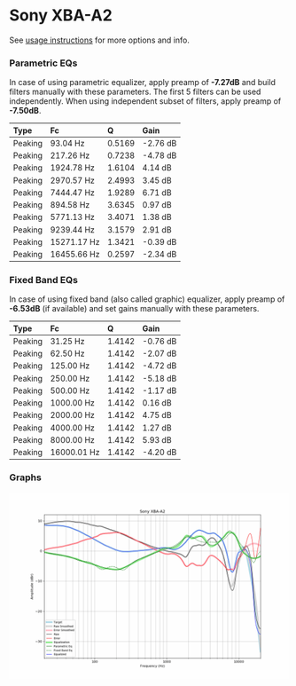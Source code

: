 # Sony XBA-A2
See [usage instructions](https://github.com/jaakkopasanen/AutoEq#usage) for more options and info.

### Parametric EQs
In case of using parametric equalizer, apply preamp of **-7.27dB** and build filters manually
with these parameters. The first 5 filters can be used independently.
When using independent subset of filters, apply preamp of **-7.50dB**.

| Type    | Fc          |      Q | Gain     |
|:--------|:------------|:-------|:---------|
| Peaking | 93.04 Hz    | 0.5169 | -2.76 dB |
| Peaking | 217.26 Hz   | 0.7238 | -4.78 dB |
| Peaking | 1924.78 Hz  | 1.6104 | 4.14 dB  |
| Peaking | 2970.57 Hz  | 2.4993 | 3.45 dB  |
| Peaking | 7444.47 Hz  | 1.9289 | 6.71 dB  |
| Peaking | 894.58 Hz   | 3.6345 | 0.97 dB  |
| Peaking | 5771.13 Hz  | 3.4071 | 1.38 dB  |
| Peaking | 9239.44 Hz  | 3.1579 | 2.91 dB  |
| Peaking | 15271.17 Hz | 1.3421 | -0.39 dB |
| Peaking | 16455.66 Hz | 0.2597 | -2.34 dB |

### Fixed Band EQs
In case of using fixed band (also called graphic) equalizer, apply preamp of **-6.53dB**
(if available) and set gains manually with these parameters.

| Type    | Fc          |      Q | Gain     |
|:--------|:------------|:-------|:---------|
| Peaking | 31.25 Hz    | 1.4142 | -0.76 dB |
| Peaking | 62.50 Hz    | 1.4142 | -2.07 dB |
| Peaking | 125.00 Hz   | 1.4142 | -4.72 dB |
| Peaking | 250.00 Hz   | 1.4142 | -5.18 dB |
| Peaking | 500.00 Hz   | 1.4142 | -1.17 dB |
| Peaking | 1000.00 Hz  | 1.4142 | 0.16 dB  |
| Peaking | 2000.00 Hz  | 1.4142 | 4.75 dB  |
| Peaking | 4000.00 Hz  | 1.4142 | 1.27 dB  |
| Peaking | 8000.00 Hz  | 1.4142 | 5.93 dB  |
| Peaking | 16000.01 Hz | 1.4142 | -4.20 dB |

### Graphs
![](./Sony%20XBA-A2.png)